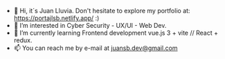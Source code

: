 - 👋 Hi, it´s Juan Lluvia.  Don't hesitate to explore my portfolio at: https://portajlsb.netlify.app/  :)
- 👀 I’m interested in Cyber Security - UX/UI - Web Dev.
- 🌱 I’m currently learning Frontend development  vue.js 3 + vite // React + redux.
- 📫 You can reach me by e-mail at juansb.dev@gmail.com

<!---
JuanSBdev/JuanSBdev is a ✨ special ✨ repository because its `README.md` (this file) appears on your GitHub profile.
You can click the Preview link to take a look at your changes.
--->
